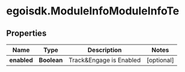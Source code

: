 # egoisdk.ModuleInfoModuleInfoTe

## Properties

Name | Type | Description | Notes
------------ | ------------- | ------------- | -------------
**enabled** | **Boolean** | Track&amp;Engage is Enabled | [optional] 



